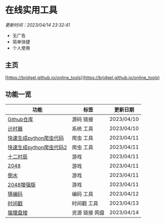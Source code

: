 # 在线实用工具

<i>更新时间：2023/04/14 23:32:41</i>

- 无广告
- 简单快捷
- 个人使用

## 主页

[https://bridgel.github.io/online_tools](https://bridgel.github.io/online_tools)

## 功能一览

功能|标签|更新日期
-|-|-
[Github仓库](https://github.com/bridgeL/online_tools)|源码 链接|2023/04/10
[计时器](https://bridgel.github.io/online_tools/tools/timer.html)|系统 工具|2023/04/10
[快速生成python爬虫代码](https://bridgel.github.io/online_tools/tools/quick_spider.html)|爬虫 工具|2023/04/11
[快速生成python爬虫代码2](https://bridgel.github.io/online_tools/tools/quick_spider2.html)|爬虫 工具|2023/04/11
[十二时辰](https://bridgel.github.io/online_tools/games/time/)|游戏|2023/04/11
[2048](https://bridgel.github.io/online_tools/games/2048/)|游戏|2023/04/11
[倒水](https://bridgel.github.io/online_tools/games/cocktail/)|游戏|2023/04/11
[2048增强版](https://bridgel.github.io/online_tools/games/2048-plus.html)|游戏|2023/04/11
[猜编码](https://bridgel.github.io/online_tools/tools/guess_code/)|编码 工具|2023/04/12
[时间戳](https://bridgel.github.io/online_tools/tools/timestamp.html)|时间戳 工具|2023/04/13
[猫狸盘搜](https://www.alipansou.com)|资源 链接 网盘|2023/04/14
